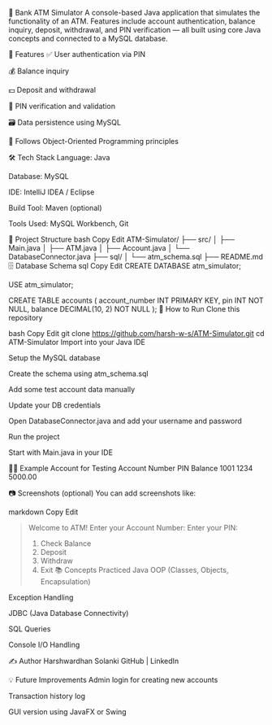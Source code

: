 🏦 Bank ATM Simulator
A console-based Java application that simulates the functionality of an ATM. Features include account authentication, balance inquiry, deposit, withdrawal, and PIN verification — all built using core Java concepts and connected to a MySQL database.

📌 Features
✅ User authentication via PIN

💰 Balance inquiry

💵 Deposit and withdrawal

🔐 PIN verification and validation

🗃️ Data persistence using MySQL

🧠 Follows Object-Oriented Programming principles

🛠️ Tech Stack
Language: Java

Database: MySQL

IDE: IntelliJ IDEA / Eclipse

Build Tool: Maven (optional)

Tools Used: MySQL Workbench, Git

🧩 Project Structure
bash
Copy
Edit
ATM-Simulator/
├── src/
│   ├── Main.java
│   ├── ATM.java
│   ├── Account.java
│   └── DatabaseConnector.java
├── sql/
│   └── atm_schema.sql
├── README.md
🗄️ Database Schema
sql
Copy
Edit
CREATE DATABASE atm_simulator;

USE atm_simulator;

CREATE TABLE accounts (
    account_number INT PRIMARY KEY,
    pin INT NOT NULL,
    balance DECIMAL(10, 2) NOT NULL
);
🚀 How to Run
Clone this repository

bash
Copy
Edit
git clone https://github.com/harsh-w-s/ATM-Simulator.git
cd ATM-Simulator
Import into your Java IDE

Setup the MySQL database

Create the schema using atm_schema.sql

Add some test account data manually

Update your DB credentials

Open DatabaseConnector.java and add your username and password

Run the project

Start with Main.java in your IDE

👨‍💻 Example Account for Testing
Account Number	PIN	Balance
1001	1234	5000.00

📷 Screenshots (optional)
You can add screenshots like:

markdown
Copy
Edit
> Welcome to ATM!
> Enter your Account Number:
> Enter your PIN:
> 1. Check Balance
> 2. Deposit
> 3. Withdraw
> 4. Exit
📚 Concepts Practiced
Java OOP (Classes, Objects, Encapsulation)

Exception Handling

JDBC (Java Database Connectivity)

SQL Queries

Console I/O Handling

✍️ Author
Harshwardhan Solanki
GitHub | LinkedIn

💡 Future Improvements
Admin login for creating new accounts

Transaction history log

GUI version using JavaFX or Swing
